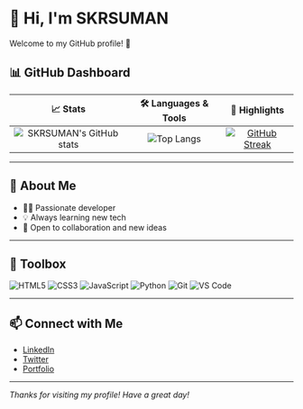 # 👋 Hi, I'm SKRSUMAN

Welcome to my GitHub profile! 🚀

## 📊 GitHub Dashboard

| 📈 **Stats** | 🛠️ **Languages & Tools** | 🌟 **Highlights** |
|:---:|:---:|:---:|
| ![SKRSUMAN's GitHub stats](https://github-readme-stats.vercel.app/api?username=SKRSUMAN&show_icons=true&theme=radical) | ![Top Langs](https://github-readme-stats.vercel.app/api/top-langs/?username=SKRSUMAN&layout=compact&theme=radical) | [![GitHub Streak](https://streak-stats.demolab.com?user=SKRSUMAN&theme=radical)](https://git.io/streak-stats) |

---

## 🚀 About Me

- 👨‍💻 Passionate developer
- 💡 Always learning new tech
- 🤝 Open to collaboration and new ideas

---

## 🧰 Toolbox

![HTML5](https://img.shields.io/badge/-HTML5-E34F26?style=flat-square&logo=html5&logoColor=white)
![CSS3](https://img.shields.io/badge/-CSS3-1572B6?style=flat-square&logo=css3)
![JavaScript](https://img.shields.io/badge/-JavaScript-F7DF1E?style=flat-square&logo=javascript&logoColor=black)
![Python](https://img.shields.io/badge/-Python-3776AB?style=flat-square&logo=python&logoColor=white)
![Git](https://img.shields.io/badge/-Git-F05032?style=flat-square&logo=git&logoColor=white)
![VS Code](https://img.shields.io/badge/-VS%20Code-007ACC?style=flat-square&logo=visual-studio-code&logoColor=white)

---

## 📫 Connect with Me

- [LinkedIn](https://www.linkedin.com/in/suman-kumar-75a89a227)
- [Twitter](https://twitter.com/SKRSUMAN)
- [Portfolio](https://skrsuman.github.io/)

---

_Thanks for visiting my profile! Have a great day!_
